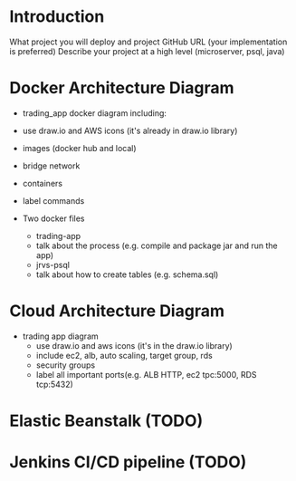 # Introduction
What project you will deploy and project GitHub URL (your implementation is preferred)
Describe your project at a high level (microserver, psql, java)

# Docker Architecture Diagram
- trading_app docker diagram including:
 - use draw.io and AWS icons (it's already in draw.io library)
 - images (docker hub and local)
 - bridge network
 - containers
 - label commands

- Two docker files
  - trading-app
   - talk about the process (e.g. compile and package jar and run the app)
  - jrvs-psql
   - talk about how to create tables (e.g. schema.sql)

# Cloud Architecture Diagram
- trading app diagram
  - use draw.io and aws icons (it's in the draw.io library)
  - include ec2, alb, auto scaling, target group, rds
  - security groups
  - label all important ports(e.g. ALB HTTP, ec2 tpc:5000, RDS tcp:5432)
  
# Elastic Beanstalk (TODO)
# Jenkins CI/CD pipeline (TODO)
